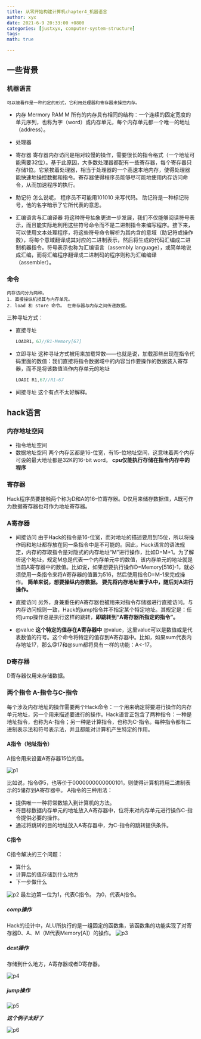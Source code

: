 ```yaml
---
title: 从零开始构建计算机chapter4_机器语言
author: xyx
date: 2021-6-9 20:33:00 +0800
categories: [justxyx, computer-system-structure]
tags: 
math: true

---
```

## 一些背景
### 机器语言

    可以被看作是一种约定的形式，它利用处理器和寄存器来操控内存。

* 内存 Mermory RAM M
    所有的内存具有相同的结构：一个连续的固定宽度的单元序列，也称为字（word）或内存单元，每个内存单元都一个唯一的地址（address）。

* 处理器

* 寄存器
  寄存器内存访问是相对较慢的操作，需要很长的指令格式（一个地址可能需要32位）。基于此原因，大多数处理器都配有一些寄存器，每个寄存器只存储1位。它紧挨着处理器，相当于处理器的一个高速本地内存，使得处理器能快速地操控数据和指令。寄存器使得程序员能够尽可能地使用内存访问命令，从而加速程序的执行。

* 助记符
  怎么说呢， 程序员不可能用101010 来写代码。 助记符是一种标记符号，他的名字暗示了它所代表的意思。

* 汇编语言与汇编译器
  将这种符号抽象更进一步发展，我们不仅能够阅读符号表示，而且能实际地利用这些符号命令而不是二进制指令来编写程序。接下来，可以使用文本处理程序，将这些符号命令解析为其内含的意域（助记符或操作数），将每个意域翻译成其对应的二进制表示，然后将生成的代码汇编成二进制机器指令。符号表示也称为汇编语言（assembly language），或简单地说成汇编，而将汇编程序翻译成二进制码的程序则称为汇编编译（assembler）。

### 命令
    内存访问分为两种。
    1. 直接操纵机损其与内存单元。
    2. load 和 store 命令。 在寄存器与内存之间传递数据。

三种寻址方式：
* 直接寻址
  
  ~~~java
  LOADR1，67//R1-Memory[67]
  ~~~

* 立即寻址
  这种寻址方式被用来加载常数——也就是说，加载那些出现在指令代码里面的数值：我们直接将指令数据域中的内容当作要操作的数据装入寄存器，而不是将该数值当作内存单元的地址

  ~~~java
  LOADI R1,67//R1-67
  ~~~

* 间接寻址
  这个有点不太好解释。

## hack语言

### 内存地址空间

* 指令地址空间
* 数据地址空间
两个内存区都是16-位宽，有15-位地址空间，这意味着两个内存可设的最大地址都是32K的16-bit word。
**cpu仅能执行存储在指令内存中的程序**

### 寄存器

Hack程序员要接触两个称为D和A的16-位寄存器。D仅用来储存数据值，A既可作为数据寄存器也可作为地址寄存器。

### A寄存器

* 间接访问
由于Hack的指令是16-位宽，而对地址的描述要用到15位，所以将操作码和地址都存放在同一条指令中是不可能的。因此，Hack语言的语法规定，内存的存取指令是对隐式的内存地址“M”进行操作，比如D=M+1。为了解析这个地址，规定M总是代表一个内存单元中的数值，该内存单元的地址就是当前A寄存器中的数值。比如说，如果想要执行操作D=Memory[516]-1，就必须使用一条指令来将A寄存器的值置为516，然后使用指令D=M-1来完成操作。
**简单来说，想要操纵内存数据。 要先将内存地址置于A中，随后对A进行操作。**

* 直接访问
另外，身兼重任的A寄存器也被用来对指令存储器进行直接访问。与内存访问规则一致，Hack的jump指令并不指定某个特定地址。其规定是：任何jump操作总是执行这样的跳转，**即跳转到“A寄存器所指定的指令”。**

* @value
  **这个特定的值存在A寄存器中**
  @value，这里value可以是数值或是代表数值的符号。这个命令将特定的值存到A寄存器中。比如，如果sum代表内存地址17，那么@17和@sum都将具有一样的功能：A<-17。

### D寄存器

D寄存器仅用来存储数据。

### 两个指令 A-指令与C-指令

每个涉及内存地址的操作需要两个Hack命令：一个用来确定将要进行操作的内存单元地址，另一个用来描述要进行的操作。Hack语言正包含了两种指令：一种是地址指令，也称为A-指令；另一种是计算指令，也称为C-指令。每种指令都有二进制表示法和符号表示法，并且都能对计算机产生特定的作用。

#### A指令（地址指令）

A指令用来设置A寄存器15位的值。

![p1](/assets/img/2021.6.9/p1.png)

比如说，指令@5，也等价于0000000000000101，则使得计算机将用二进制表示的5储存到A寄存器中。
A指令的三种用法：

* 提供唯一一种将常数输入到计算机的方法。
* 将目标数据内存单元的地址放入A寄存器中，位将来对内存单元进行操作C-指令提供必要的操作。
* 通过将跳转的目的地址放入A寄存器中，为C-指令的跳转提供条件。

#### C指令

C指令解决的三个问题：

* 算什么
* 计算后的值存储到什么地方
* 下一步做什么

![p2](/assets/img/2021.6.9/p2.png)
最左边第一位为1，代表C指令。 为0，代表A指令。

##### comp操作

Hack的设计中，ALU所执行的是一组固定的函数集，该函数集的功能实现了对寄存器D、A、M（M代表Memory[A]）的操作。
![p3](/assets/img/2021.6.9/p3.png)

##### dest操作

存储到什么地方，A寄存器或者D寄存器。

![p4](/assets/img/2021.6.9/p4.png)

##### jump操作

![p5](/assets/img/2021.6.9/p5.png)

***这个例子太好了***

![p6](/assets/img/2021.6.9/p6.png)